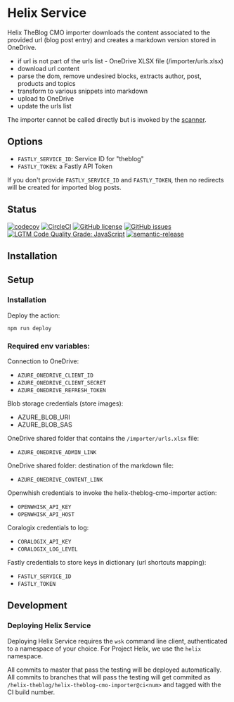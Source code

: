 # Helix Service

Helix TheBlog CMO importer downloads the content associated to the provided url (blog post entry) and creates a markdown version stored in OneDrive.

- if url is not part of the urls list - OneDrive XLSX file (/importer/urls.xlsx)
- download url content
- parse the dom, remove undesired blocks, extracts author, post, products and topics
- transform to various snippets into markdown
- upload to OneDrive
- update the urls list

The importer cannot be called directly but is invoked by the [scanner](https://github.com/adobe/helix-theblog-scanner).

## Options

- `FASTLY_SERVICE_ID`: Service ID for "theblog"
- `FASTLY_TOKEN`: a Fastly API Token

If you don't provide `FASTLY_SERVICE_ID` and `FASTLY_TOKEN`, then no redirects will be created for imported blog posts.

## Status
[![codecov](https://img.shields.io/codecov/c/github/adobe/helix-theblog-cmo-importer.svg)](https://codecov.io/gh/adobe/helix-theblog-cmo-importer)
[![CircleCI](https://img.shields.io/circleci/project/github/adobe/helix-theblog-cmo-importer.svg)](https://circleci.com/gh/adobe/helix-theblog-cmo-importer)
[![GitHub license](https://img.shields.io/github/license/adobe/helix-theblog-cmo-importer.svg)](https://github.com/adobe/helix-theblog-cmo-importer/blob/master/LICENSE.txt)
[![GitHub issues](https://img.shields.io/github/issues/adobe/helix-theblog-cmo-importer.svg)](https://github.com/adobe/helix-theblog-cmo-importer/issues)
[![LGTM Code Quality Grade: JavaScript](https://img.shields.io/lgtm/grade/javascript/g/adobe/helix-theblog-cmo-importer.svg?logo=lgtm&logoWidth=18)](https://lgtm.com/projects/g/adobe/helix-theblog-cmo-importer)
[![semantic-release](https://img.shields.io/badge/%20%20%F0%9F%93%A6%F0%9F%9A%80-semantic--release-e10079.svg)](https://github.com/semantic-release/semantic-release) 

## Installation

## Setup

### Installation

Deploy the action:

```
npm run deploy
```

### Required env variables:

Connection to OneDrive:

- `AZURE_ONEDRIVE_CLIENT_ID`
- `AZURE_ONEDRIVE_CLIENT_SECRET`
- `AZURE_ONEDRIVE_REFRESH_TOKEN`

Blob storage credentials (store images):

- AZURE_BLOB_URI
- AZURE_BLOB_SAS

OneDrive shared folder that contains the `/importer/urls.xlsx` file:

- `AZURE_ONEDRIVE_ADMIN_LINK`

OneDrive shared folder: destination of the markdown file:

- `AZURE_ONEDRIVE_CONTENT_LINK`

Openwhish credentials to invoke the helix-theblog-cmo-importer action:

- `OPENWHISK_API_KEY`
- `OPENWHISK_API_HOST`

Coralogix credentials to log: 

- `CORALOGIX_API_KEY`
- `CORALOGIX_LOG_LEVEL`

Fastly credentials to store keys in dictionary (url shortcuts mapping):

- `FASTLY_SERVICE_ID`
- `FASTLY_TOKEN`

## Development

### Deploying Helix Service

Deploying Helix Service requires the `wsk` command line client, authenticated to a namespace of your choice. For Project Helix, we use the `helix` namespace.

All commits to master that pass the testing will be deployed automatically. All commits to branches that will pass the testing will get commited as `/helix-theblog/helix-theblog-cmo-importer@ci<num>` and tagged with the CI build number.
